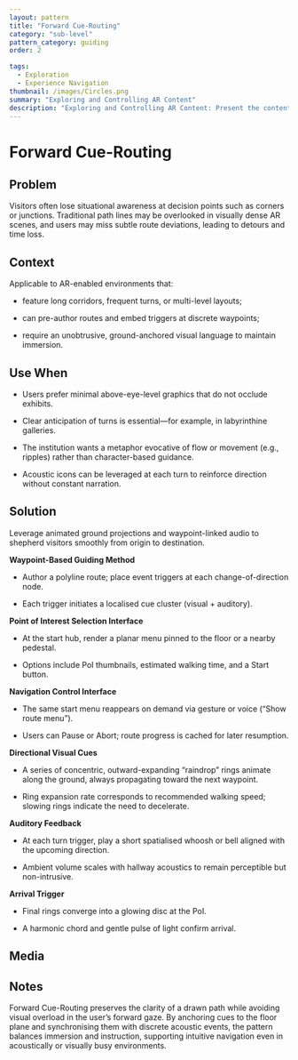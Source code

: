 ```yaml
---
layout: pattern
title: "Forward Cue-Routing"
category: "sub-level"
pattern_category: guiding
order: 2

tags:
  - Exploration
  - Experience Navigation
thumbnail: /images/Circles.png
summary: "Exploring and Controlling AR Content"
description: "Exploring and Controlling AR Content: Present the content in a structured, navigable, and user-controlled manner."
---
```


# Forward Cue-Routing

## Problem
Visitors often lose situational awareness at decision points such as corners or junctions. Traditional path lines may be overlooked in visually dense AR scenes, and users may miss subtle route deviations, leading to detours and time loss.

## Context
Applicable to AR-enabled environments that:

- feature long corridors, frequent turns, or multi-level layouts;

- can pre-author routes and embed triggers at discrete waypoints;

- require an unobtrusive, ground-anchored visual language to maintain immersion.

## Use When

- Users prefer minimal above-eye-level graphics that do not occlude exhibits.

- Clear anticipation of turns is essential—for example, in labyrinthine galleries.

- The institution wants a metaphor evocative of flow or movement (e.g., ripples) rather than character-based guidance.

- Acoustic icons can be leveraged at each turn to reinforce direction without constant narration.

## Solution

Leverage animated ground projections and waypoint-linked audio to shepherd visitors smoothly from origin to destination.

**Waypoint-Based Guiding Method**

- Author a polyline route; place event triggers at each change-of-direction node.

- Each trigger initiates a localised cue cluster (visual + auditory).

**Point of Interest Selection Interface**

- At the start hub, render a planar menu pinned to the floor or a nearby pedestal.

- Options include PoI thumbnails, estimated walking time, and a Start button.

**Navigation Control Interface**

- The same start menu reappears on demand via gesture or voice (“Show route menu”).

- Users can Pause or Abort; route progress is cached for later resumption.

**Directional Visual Cues**

- A series of concentric, outward-expanding “raindrop” rings animate along the ground, always propagating toward the next waypoint.

- Ring expansion rate corresponds to recommended walking speed; slowing rings indicate the need to decelerate.

**Auditory Feedback**

- At each turn trigger, play a short spatialised whoosh or bell aligned with the upcoming direction.

- Ambient volume scales with hallway acoustics to remain perceptible but non-intrusive.

**Arrival Trigger**

- Final rings converge into a glowing disc at the PoI.

- A harmonic chord and gentle pulse of light confirm arrival.

## Media



## Notes

Forward Cue-Routing preserves the clarity of a drawn path while avoiding visual overload in the user’s forward gaze. By anchoring cues to the floor plane and synchronising them with discrete acoustic events, the pattern balances immersion and instruction, supporting intuitive navigation even in acoustically or visually busy environments.
